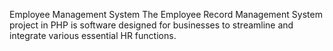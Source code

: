 Employee Management System
The Employee Record Management System project in PHP is software designed for businesses to streamline and integrate various essential HR functions.
